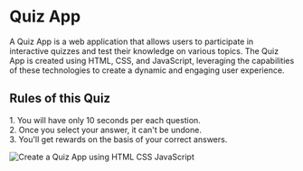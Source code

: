# Quiz App
A Quiz App is a web application that allows users to participate in interactive quizzes and test their knowledge on various topics. The Quiz App is created using HTML, CSS, and JavaScript, leveraging the capabilities of these technologies to create a dynamic and engaging user experience.

## Rules of this Quiz
<div class="info">1. You will have only <span>10 seconds</span> per each question.</div>
            <div class="info">2. Once you select your answer, it can't be undone.</div>
            <div class="info">3. You'll get rewards on the basis of your correct answers.</div>
            

![Create a Quiz App using HTML CSS JavaScript](https://github.com/mt057/Quiz-App/assets/82698555/c57b9964-0f6b-4a3a-9f44-86eddff61fd1)
